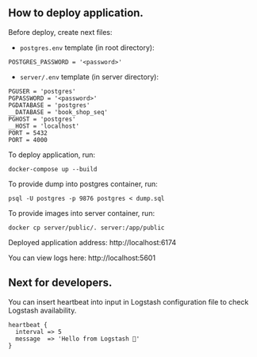 ## How to deploy application.

Before deploy, create next files:

* `postgres.env` template (in root directory):

```
POSTGRES_PASSWORD = '<password>'

```

* `server/.env` template (in server directory):

```
PGUSER = 'postgres'
PGPASSWORD = '<password>'
PGDATABASE = 'postgres'
__DATABASE = 'book_shop_seq'
PGHOST = 'postgres'
__HOST = 'localhost'
PORT = 5432
PORT = 4000

```

To deploy application, run:

```
docker-compose up --build
```

To provide dump into postgres container, run:

```
psql -U postgres -p 9876 postgres < dump.sql
```

To provide images into server container, run:

```
docker cp server/public/. server:/app/public
```

Deployed application address: http://localhost:6174

You can view logs here: http://localhost:5601

## Next for developers.

You can insert heartbeat into input in Logstash configuration file to check Logstash availability.

```
heartbeat {
  interval => 5
  message  => 'Hello from Logstash 💓'
}
```
